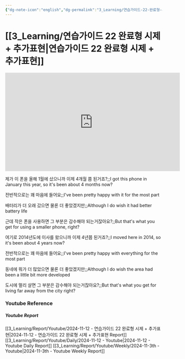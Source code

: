 ```yaml
---
{"dg-note-icon":"english","dg-permalink":"3_Learning/연습가이드-22-완료형-시제-+-추가표현","created-date":"2024-11-12 10:40:44 am","date":"2024-11-12","type":"youtube","tags":["youtube","english","flashcards"],"aliases":null,"youtuber":"빨모쌤","channelName":"라이브 아카데미","link":"https://www.youtube.com/watch?v=LXKmWqssayI","img":"https://img.youtube.com/vi/LXKmWqssayI/0.jpg","dg-publish":true,"permalink":"/3_Learning/연습가이드-22-완료형-시제-+-추가표현/","dgPassFrontmatter":true,"noteIcon":"english"}
---
```


# [[3_Learning/연습가이드 22 완료형 시제 + 추가표현\|연습가이드 22 완료형 시제 + 추가표현]]


<div class="container-root"><span></span></div><div><div class="container-root"><iframe width="560" height="315" src="https://www.youtube.com/embed/LXKmWqssayI" title="YouTube video player" frameborder="0" allow="accelerometer; autoplay; clipboard-write; encrypted-media; gyroscope; picture-in-picture; web-share" allowfullscreen=""></iframe></div></div>

제가 이 폰을 올해 1월에 샀으니까 이제 4개월 쯤 된거죠?;;I got this phone in January this year, so it's been about 4 months now?
<!--SR:!2025-02-08,55,310-->
전반적으로는 꽤 마음에 들어요;;I've been pretty happy with it for the most part
<!--SR:!2025-04-09,90,290-->
배터리가 더 오래 갔으면 물론 더 좋았겠지만;;Although I do wish it had better battery life
<!--SR:!2025-01-21,3,170-->
근데 작은 폰을 사용하면 그 부분은 감수해야 되는거잖아요?;;But that's what you get for using a smaller phone, right?
<!--SR:!2025-04-20,94,290-->
여기로 2014년도에 이사를 왔으니까 이제 4년쯤 된거죠?;;I moved here in 2014, so it's been about 4 years now?
<!--SR:!2025-01-13,29,270-->
전반적으로는 꽤 마음에 들어요;;I've been pretty happy with everything for the most part
<!--SR:!2025-01-29,14,250-->
동네에 뭐가 더 많았으면 물론 더 좋았겠지만;;Although I do wish the area had been a little bit more developed
<!--SR:!2025-02-12,23,230-->
도시에 멀리 살면 그 부분은 감수해야 되는거잖아요?;;But that's what you get for living far away from the city right?
<!--SR:!2025-01-23,44,290-->













### Youtube Reference
##### Youtube Report
[[3_Learning/Report/Youtube/2024-11-12 - 연습가이드 22 완료형 시제 + 추가표현\|2024-11-12 - 연습가이드 22 완료형 시제 + 추가표현 Report]]
[[3_Learning/Report/Youtube/Daily/2024-11-12 - Youtube\|2024-11-12 - Youtube Daily Report]]
[[3_Learning/Report/Youtube/Weekly/2024-11-3th - Youtube\|2024-11-3th - Youtube Weekly Report]]

